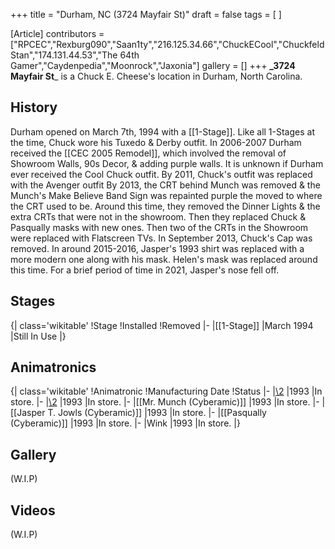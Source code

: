 +++
title = "Durham, NC (3724 Mayfair St)"
draft = false
tags = [ ]

[Article]
contributors = ["RPCEC","Rexburg090","Saan1ty","216.125.34.66","ChuckECool","ChuckfeldStan","174.131.44.53","The 64th Gamer","Caydenpedia","Moonrock","Jaxonia"]
gallery = []
+++
**_3724 Mayfair St**_ is a Chuck E. Cheese's location in Durham, North Carolina. 

##  History ## 
Durham opened on March 7th, 1994 with a [[1-Stage]]. Like all 1-Stages at the time, Chuck wore his Tuxedo & Derby outfit. In 2006-2007 Durham received the [[CEC 2005 Remodel]], which involved the removal of Showroom Walls, 90s Decor, & adding purple walls. It is unknown if Durham ever received the Cool Chuck outfit. By 2011, Chuck's outfit was replaced with the Avenger outfit By 2013, the CRT behind Munch was removed & the Munch's Make Believe Band Sign was repainted purple the moved to where the CRT used to be. Around this time, they removed the Dinner Lights & the extra CRTs that were not in the showroom. Then they replaced Chuck & Pasqually masks with new ones. Then two of the CRTs in the Showroom were replaced with Flatscreen TVs. In September 2013, Chuck's Cap was removed. In around 2015-2016, Jasper's 1993 shirt was replaced with a more modern one along with his mask. Helen's mask was replaced around this time. For a brief period of time in 2021, Jasper's nose fell off. 

##  Stages ## 
{| class='wikitable'
!Stage
!Installed
!Removed
|-
|[[1-Stage]]
|March 1994
|Still In Use
|}

##  Animatronics ## 
{| class='wikitable'
!Animatronic
!Manufacturing Date
!Status
|-
|[\2](\1)
|1993
|In store.
|-
|[\2](\1)
|1993
|In store.
|-
|[[Mr. Munch (Cyberamic)]]
|1993
|In store.
|-
|[[Jasper T. Jowls (Cyberamic)]]
|1993
|In store.
|-
|[[Pasqually (Cyberamic)]]
|1993
|In store.
|-
|Wink
|1993
|In store.
|}

##  Gallery ## 
(W.I.P)

##  Videos ## 
(W.I.P)